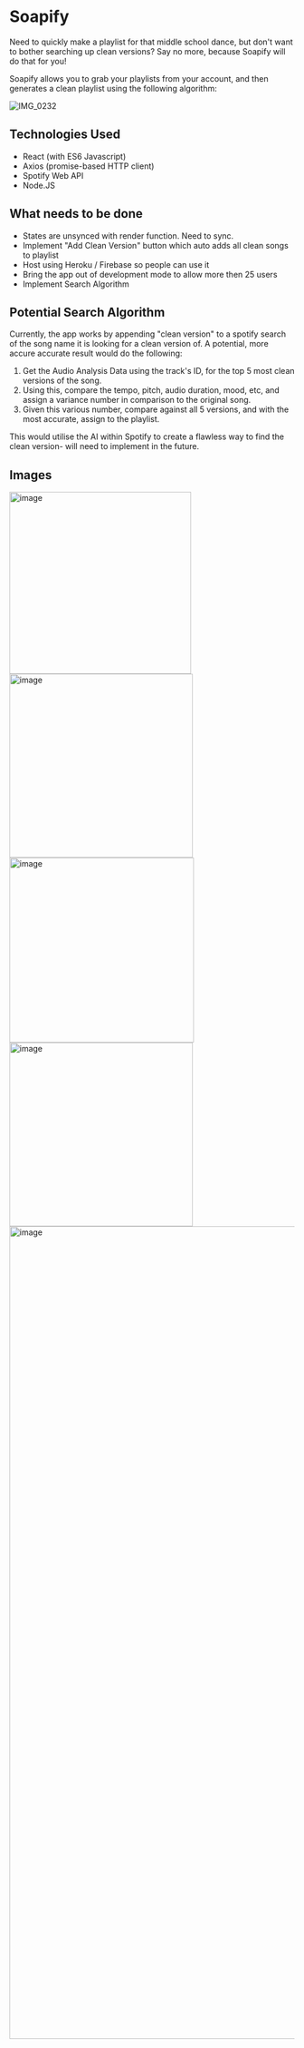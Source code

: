 # Soapify

Need to quickly make a playlist for that middle school dance, but don't want to bother searching up clean versions? Say no more, because Soapify will do that for you! 

Soapify allows you to grab your playlists from your account, and then generates a clean playlist using the following algorithm:

![IMG_0232](https://user-images.githubusercontent.com/5387769/172107258-29e7a32e-a89c-44d2-a29b-da4facebf176.jpg)

## Technologies Used
* React (with ES6 Javascript)
* Axios (promise-based HTTP client)
* Spotify Web API
* Node.JS

## What needs to be done
* States are unsynced with render function. Need to sync.
* Implement "Add Clean Version" button which auto adds all clean songs to playlist
* Host using Heroku / Firebase so people can use it
* Bring the app out of development mode to allow more then 25 users
* Implement Search Algorithm

## Potential Search Algorithm
Currently, the app works by appending "clean version" to a spotify search of the song name it is looking for a clean version of. A potential, more accure accurate result would do the following:

1. Get the Audio Analysis Data using the track's ID, for the top 5 most clean versions of the song.
2. Using this, compare the tempo, pitch, audio duration, mood, etc, and assign a variance number in comparison to the original song.
3. Given this various number, compare against all 5 versions, and with the most accurate, assign to the playlist.

This would utilise the AI within Spotify to create a flawless way to find the clean version- will need to implement in the future.

## Images
<img width="321" alt="image" src="https://user-images.githubusercontent.com/5387769/172107335-9d757375-a17b-4600-b196-6be809f78b06.png">
<img width="324" alt="image" src="https://user-images.githubusercontent.com/5387769/172107387-223026c2-1c50-4554-8fc2-04729f6d04d6.png">
<img width="326" alt="image" src="https://user-images.githubusercontent.com/5387769/172107528-6d257370-9724-4d6e-862d-979bacaef0c8.png">
<img width="324" alt="image" src="https://user-images.githubusercontent.com/5387769/172107595-53fd7fd7-90b9-4479-8e22-7aa5a1b4c001.png">
<img width="1433" alt="image" src="https://user-images.githubusercontent.com/5387769/172107666-5487a749-f7a4-46e2-a09e-4f6d3686a589.png">


